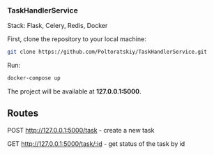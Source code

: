 ### TaskHandlerService

Stack: Flask, Celery, Redis, Docker

First, clone the repository to your local machine:

```bash
git clone https://github.com/Poltoratskiy/TaskHandlerService.git
```

Run:

```bash
docker-compose up
```

The project will be available at **127.0.0.1:5000**.

## Routes
POST http://127.0.0.1:5000/task - create a new task

GET http://127.0.0.1:5000/task/:id - get status of the task by id
